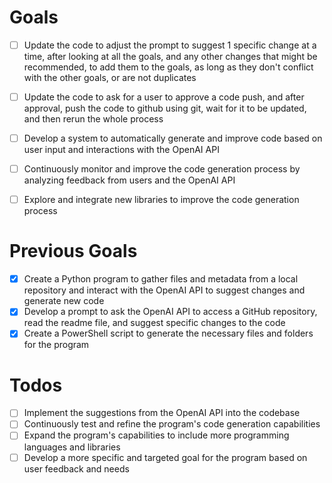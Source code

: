 # Goals

- [ ] Update the code to adjust the prompt to suggest 1 specific change at a time, after looking at all the goals, and any other changes that might be recommended, to add them to the goals, as long as they don't conflict with the other goals, or are not duplicates
- [ ] Update the code to ask for a user to approve a code push, and after approval, push the code to github using git, wait for it to be updated, and then rerun the whole process
- [ ] Develop a system to automatically generate and improve code based on user input and interactions with the OpenAI API
- [ ] Continuously monitor and improve the code generation process by analyzing feedback from users and the OpenAI API
- [ ] Explore and integrate new libraries to improve the code generation process


# Previous Goals

- [x] Create a Python program to gather files and metadata from a local repository and interact with the OpenAI API to suggest changes and generate new code
- [x] Develop a prompt to ask the OpenAI API to access a GitHub repository, read the readme file, and suggest specific changes to the code
- [x] Create a PowerShell script to generate the necessary files and folders for the program

# Todos

- [ ] Implement the suggestions from the OpenAI API into the codebase
- [ ] Continuously test and refine the program's code generation capabilities
- [ ] Expand the program's capabilities to include more programming languages and libraries
- [ ] Develop a more specific and targeted goal for the program based on user feedback and needs
